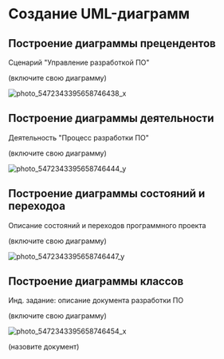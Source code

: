 # Создание UML-диаграмм

## Построение диаграммы прецендентов

Сценарий "Управление разработкой ПО"

(включите свою диаграмму)

![photo_5472343395658746438_x](https://github.com/LevSebelev/docs-management-course/assets/113666462/fb6bc76a-0454-4928-af09-81a1ab9e846c)


## Построение диаграммы деятельности

Деятельность "Процесс разработки ПО"

(включите свою диаграмму)

![photo_5472343395658746444_y](https://github.com/LevSebelev/docs-management-course/assets/113666462/90f8fae7-c102-4208-b3b9-2f894d91bea9)


## Построение диаграммы состояний и переходоа

Описание состояний и переходов программного проекта

(включите свою диаграмму)

![photo_5472343395658746447_y](https://github.com/LevSebelev/docs-management-course/assets/113666462/a4f172d1-ccd3-4c80-85f1-e21d9ca65c9d)


## Построение диаграммы классов

Инд. задание: описание документа разработки ПО

(включите свою диаграмму)

![photo_5472343395658746454_x](https://github.com/LevSebelev/docs-management-course/assets/113666462/f9b8c1f3-ea6e-4de5-9186-5bf269d83d29)


(назовите документ)

